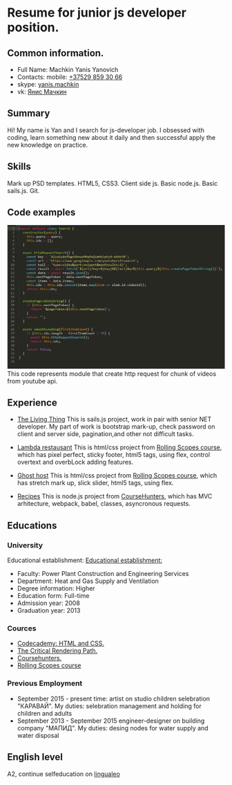 # Resume for junior js developer position.
## Common information.
* Full Name: Machkin Yanis Yanovich
* Contacts: mobile: [+37529 859 30 66](tel:+375298593066)
* skype: [yanis.machkin](skype:yanis.machkin?chat)
* vk: [Янис Мачкин](https://vk.com/id15973765)

## Summary
Hi! My name is Yan and I search for js-developer job. I obsessed with coding, learn something new about it daily and then successful apply the new knowledge on practice.

## Skills
Mark up PSD templates. HTML5, CSS3. Client side js. Basic node.js. Basic sails.js. Git.

## Code examples
![code-example From youtube client project.](/img/code-example1.png)
This code represents module that create http request for chunk of videos from youtube api.

## Experience
* [The Living Thing](https://ltblog-prod-ru.herokuapp.com/)
 This is sails.js project, work in pair with senior NET developer. My part of work is bootstrap mark-up, check password on client and server side, pagination,and other not difficult tasks.

* [Lambda restausant](https://github.com/yanyan155/resume-projects/tree/lambda-restaurant)
This is html/css project from [Rolling Scopes course](https://rs.school/js/index.html), which has pixel perfect, sticky footer, html5 tags, using flex, control overtext and overbLock adding features. 

* [Ghost host](https://github.com/yanyan155/resume-projects/tree/ghost-host)
This is html/css project from [Rolling Scopes course](https://rs.school/js/index.html), which has stretch mark up, slick slider, html5 tags, using flex.

* [Recipes](https://github.com/yanyan155/resume-projects/tree/recipes)
This is node.js project from [CourseHunters](https://coursehunters.net/course/udemy-complete-javascript-course), which has MVC arhitecture, webpack, babel, classes, asyncronous requests.

## Educations
### University
Educational establishment: [Educational establishment:](http://www.bntu.by/)
* Faculty: Power Plant Construction and Engineering Services
* Department: Heat and Gas Supply and Ventilation
* Degree information: Higher
* Education form: Full-time
* Admission year: 2008
* Graduation year: 2013

### Cources
* [Codecademy: HTML and CSS.](https://www.codecademy.com/yanyan155#completed)
* [The Critical Rendering Path.](https://www.udacity.com/course/website-performance-optimization--ud884)
* [Coursehunters.](https://coursehunters.net/course/udemy-complete-javascript-course)
* [Rolling Scopes course](https://rs.school/js/index.html)

### Previous Employment
* September 2015 - present time: artist on studio children selebration "КАРАВАЙ". My duties: selebration management and holding for children and adults
* September 2013 - September 2015 engineer-designer on building company "МАПИД". My duties: desing nodes for water supply and water disposal

## English level
A2, continue selfeducation on [lingualeo](https://lingualeo.com)
